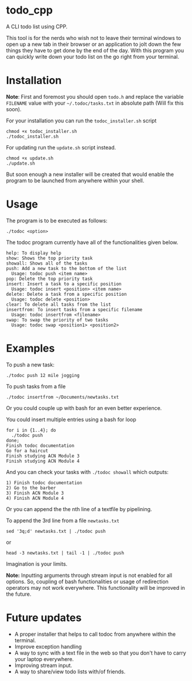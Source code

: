 # todo_cpp
A CLI todo list using CPP.

This tool is for the nerds who wish not to leave their terminal windows to open up a new tab in their browser or an application to jolt down the few things they have to get done by the end of the day.
With this program you can quickly write down your todo list on the go right from your terminal.

# Installation
**Note**: First and foremost you should open `todo.h` and replace the variable `FILENAME` value with your `~/.todoc/tasks.txt` in absolute path (Will fix this soon).

For your installation you can run the `todoc_installer.sh` script
```
chmod +x todoc_installer.sh
./todoc_installer.sh
```
For updating run the `update.sh` script instead.
```
chmod +x update.sh
./update.sh
```

But soon enough a new installer will be created that would enable the program to be launched from anywhere within 
your shell.

# Usage
The program is to be executed as follows:
```
./todoc <option>
```
The todoc program currently have all of the functionalities given below.
```
help: To display help
show: Shows the top priority task
showall: Shows all of the tasks
push: Add a new task to the bottom of the list
  Usage: todoc push <item name>
pop: Delete the top priority task
insert: Insert a task to a specific position
  Usage: todoc insert <position> <item name>
delete: Delete a task from a specific position
  Usage: todoc delete <position>
clear: To delete all tasks from the list
insertfrom: To insert tasks from a specific filename
  Usage: todoc insertfrom <filename>
swap: To swap the priority of two tasks
  Usage: todoc swap <position1> <position2>
```

# Examples
To push a new task:
```
./todoc push 12 mile jogging
```
To push tasks from a file
```
./todoc insertfrom ~/Documents/newtasks.txt
```
Or you could couple up with bash for an even better experience.

You could insert multiple entries using a bash for loop
```
for i in {1..4}; do
  ./todoc push
done;
Finish todoc documentation
Go for a haircut
Finish studying ACN Module 3
Finish studying ACN Module 4
```
And you can check your tasks with `./todoc showall` which outputs:
```
1) Finish todoc documentation
2) Go to the barber
3) Finish ACN Module 3
4) Finish ACN Module 4
```
Or you can append the the nth line of a textfile by pipelining.

To append the 3rd line from a file `newtasks.txt`
```
sed '3q;d' newtasks.txt | ./todoc push
```
or
```
head -3 newtasks.txt | tail -1 | ./todoc push
```
Imagination is your limits.


**Note:** Inputting arguments through stream input is not enabled for all options. So, coupling of bash functionalities or usage of redirection operators 
may not work everywhere. This functionality will be improved in the future.

# Future updates
- A proper installer that helps to call todoc from anywhere within the terminal.
- Improve exception handling
- A way to sync with a text file in the web so that you don't have to carry your laptop everywhere.
- Improving stream input.
- A way to share/view todo lists with/of friends.
